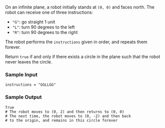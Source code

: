 On an infinite plane, a robot initially stands at `(0, 0)`
and faces north. The robot can receive one of three
instructions:  
 - `"G"`: go straight 1 unit  
 - `"L"`: turn 90 degrees to the left  
 - `"R"`: turn 90 degrees to the right  

The robot performs the `instructions` given in order, and
repeats them forever.

Return `true` if and only if there exists a circle in the
plane such that the robot never leaves the circle.

### Sample Input
```Python3
instructions = "GGLLGG"
```
 
### Sample Output
```Python3
True
# The robot moves to (0, 2) and then returns to (0, 0)
# The next time, the robot moves to (0, -2) and then back
# to the origin, and remains in this circle forever
```
